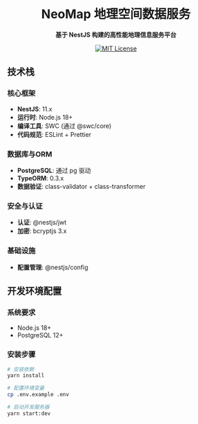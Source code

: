 <h1 align="center">NeoMap 地理空间数据服务</h1>

<p align="center">
  <strong>基于 NestJS 构建的高性能地理信息服务平台</strong>
</p>

<p align="center">
  <a href="https://opensource.org/licenses/MIT">
    <img src="https://img.shields.io/badge/license-MIT-blue.svg" alt="MIT License" />
  </a>
</p>

## 技术栈

### 核心框架
- **NestJS**: 11.x
- **运行时**: Node.js 18+
- **编译工具**: SWC (通过 @swc/core)
- **代码规范**: ESLint + Prettier

### 数据库与ORM
- **PostgreSQL**: 通过 pg 驱动
- **TypeORM**: 0.3.x
- **数据验证**: class-validator + class-transformer

### 安全与认证
- **认证**: @nestjs/jwt
- **加密**: bcryptjs 3.x

### 基础设施
- **配置管理**: @nestjs/config

## 开发环境配置

### 系统要求
- Node.js 18+
- PostgreSQL 12+


### 安装步骤

```bash
# 安装依赖
yarn install

# 配置环境变量
cp .env.example .env

# 启动开发服务器
yarn start:dev
